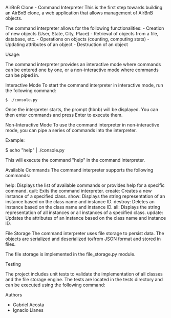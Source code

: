 AirBnB Clone - Command Interpreter
This is the first step towards building an AirBnB clone, a web application that allows management of AirBnB objects.

The command interpreter allows for the following functionalities:
    - Creation of new objects (User, State, City, Place)
    - Retrieval of objects from a file, database, etc.
    - Operations on objects (counting, computing stats)
    - Updating attributes of an object
    - Destruction of an object

Usage:

The command interpreter provides an interactive mode where commands can be entered one by one, or a non-interactive mode where commands can be piped in.

Interactive Mode
To start the command interpreter in interactive mode, run the following command:

    $ ./console.py

Once the interpreter starts, the prompt (hbnb) will be displayed. You can then enter commands and press Enter to execute them.

Non-Interactive Mode
To use the command interpreter in non-interactive mode, you can pipe a series of commands into the interpreter.

Example:

$ echo "help" | ./console.py

This will execute the command "help" in the command interpreter.

Available Commands
The command interpreter supports the following commands:

help: Displays the list of available commands or provides help for a specific command.
quit: Exits the command interpreter.
create: Creates a new instance of a specified class.
show: Displays the string representation of an instance based on the class name and instance ID.
destroy: Deletes an instance based on the class name and instance ID.
all: Displays the string representation of all instances or all instances of a specified class.
update: Updates the attributes of an instance based on the class name and instance ID.

File Storage
The command interpreter uses file storage to persist data. The objects are serialized and deserialized to/from JSON format and stored in files.

The file storage is implemented in the file_storage.py module.

Testing

The project includes unit tests to validate the implementation of all classes and the file storage engine. The tests are located in the tests directory and can be executed using the following command:

Authors
- Gabriel Acosta
- Ignacio Llanes